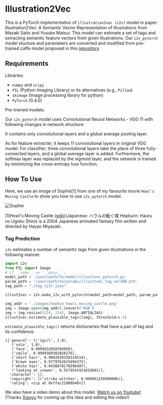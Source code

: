 # Illustration2Vec

This is a PyTorch implementation of ```illustration2vec (i2v)``` model in paper: Illustration2Vec: A Semantic Vector Representation of Illustrations from Masaki Saito and Yusuke Matsui. This model can estimate a set of tags and extracting semantic feature vectors from given illustrations. Our  ```i2v_pytorch``` model stucture and parameters are converted and modified from pre-trained caffe model proposed in this [repository](https://github.com/rezoo/illustration2vec). 

## Requirements

Libraries: 

* ```numpy``` and ```scipy```
* `PIL` (Python Imaging Library) or its alternatives (e.g., `Pillow`)
* `skimage` (Image processing library for python)
* `PyTorch` (0.4.0) 

Pre-treined models:

Our `i2v_pytorch` model uses Convolutional Neural Networks - VGG 11 with following changes in network structure:

It contains only convolutional layers and a global average pooling layer. 

As for feature extracter, it keeps 11 convolutional layers in original VGG model. For classifier, three convolutional layers take the place of three fully-connected layers, and a global average layer is added. Furthermore, the softmax layer was replaced by the sigmoid layer, and the network is trained by minimizing the cross-entropy loss function. 

## How To Use
Here, we use an image of Sophie\[1\] from one of my favourite movie ```Howl's Moving Castle``` to show you how to use `i2v_pytorch` model.

![Sophie](https://github.com/Mukosame/GAnime/blob/i2v_branch/illustration2vec/images/Sophie_howls_moving_castle.png?raw=true)

\[1]Howl's Moving Castle ([wiki](https://en.wikipedia.org/wiki/Howl%27s_Moving_Castle_(film)))(Japanese: ハウルの動く城 Hepburn: Hauru no Ugoku Shiro) is a 2004 Japanese animated fantasy film written and directed by Hayao Miyazaki. 
### Tag Prediction

`i2v` estimates a number of semantic tags from given illustrations in the following manner.

```python
import i2v
from PIL import Image
# if __name__ == '__main__':
model_path = '/your/path/to/model/illust2vec_pytorch.py'
param_path = '/your/path/to/params/illust2vec_tag_ver200.pth'
tag_path = "./tag_list.json"

illust2vec = i2v.make_i2v_with_pytorch(model_path=model_path, param_path=param_path, tag_path=tag_path)

img_addr = './images/Sophie_howls_moving_castle.png'
img = Image.open(img_addr).convert('RGB')
img = img.resize((224, 224), Image.ANTIALIAS)
illust2vec.estimate_plausible_tags([img], threshold=0.5)

```

`estimate_plausible_tags()` returns dictionaries that have a pair of tag and its confidence.

```
[{'general': [('1girl', 1.0),
   ('solo', 1.0),
   ('face', 0.9999932050704956),
   ('smile', 0.9999369382858276),
   ('short hair', 0.9892030358314514),
   ('brown eyes', 0.9779762625694275),
   ('white hair', 0.6438878178596497),
   ('looking at viewer', 0.5579541921615601)],
  'character': [],
  'copyright': [('strike witches', 0.999961256980896)],
  'rating': <zip at 0x7fac21008b48>}]
```

We also have a video demo about this model. [Watch us on Youtube!](https://www.youtube.com/watch?v=ifVNqG2IwbI&feature=youtu.be)
(Thanks [Xiaoyu](https://github.com/Mukosame) for coming up this idea and editing the video!)
